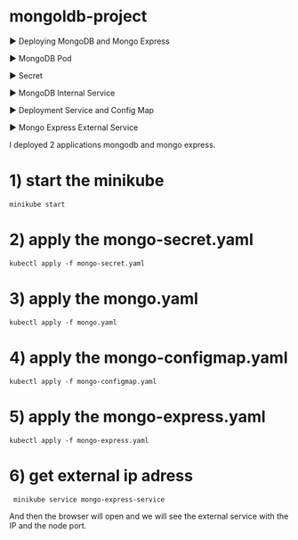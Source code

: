 # mongoldb-project

►  Deploying MongoDB and Mongo Express

►  MongoDB Pod

►  Secret

►  MongoDB Internal Service

►  Deployment Service and Config Map

►  Mongo Express External Service

I deployed 2 applications mongodb and mongo express.

# 1) start the minikube
```minikube start``` 

# 2) apply the mongo-secret.yaml
```kubectl apply -f mongo-secret.yaml```

# 3) apply the mongo.yaml
```kubectl apply -f mongo.yaml```

# 4) apply the mongo-configmap.yaml
```kubectl apply -f mongo-configmap.yaml```

# 5) apply the mongo-express.yaml
```kubectl apply -f mongo-express.yaml```

# 6) get external ip adress
``` minikube service mongo-express-service```

And then the browser will open and we will see the external service with the IP and the node port.



